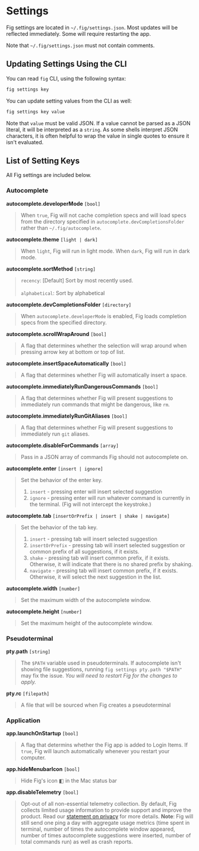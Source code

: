 # Settings

Fig settings are located in `~/.fig/settings.json`. Most updates will be reflected immediately. Some will require restarting the app. 

Note that `~/.fig/settings.json` must not contain comments.


## Updating Settings Using the CLI

You can read `fig` CLI, using the following syntax:
```bash
fig settings key
```

You can update setting values from the CLI as well:
```bash
fig settings key value
```

Note that `value` must be valid JSON. If a value cannot be parsed as a JSON literal, it will be interpreted as a `string`.
As some shells interpret JSON characters, it is often helpful to wrap the value in single quotes to ensure it isn't evaluated. 


## List of Setting Keys
All Fig settings are included below. 

### Autocomplete

**autocomplete.developerMode** `[bool]` 

> When `true`, Fig will not cache completion specs and will load specs from the directory specified in `autocomplete.devCompletionsFolder` rather than `~/.fig/autocomplete`.

**autocomplete.theme** `[light | dark]` 

> When `light`, Fig will run in light mode. When `dark`, Fig will run in dark mode.


**autocomplete.sortMethod** `[string]`

> `recency`: [Default] Sort by most recently used. <br></br> `alphabetical`: Sort by alphabetical

**autocomplete.devCompletionsFolder** `[directory]` 

> When `autocomplete.developerMode` is enabled, Fig loads completion specs from the specified directory.

**autocomplete.scrollWrapAround** `[bool]`

> A flag that determines whether the selection will wrap around when pressing arrow key at bottom or top of list.

**autocomplete.insertSpaceAutomatically** `[bool]`

> A flag that determines whether Fig will automatically insert a space.

**autocomplete.immediatelyRunDangerousCommands** `[bool]`

> A flag that determines whether Fig will present suggestions to immediately run commands that might be dangerous, like `rm`.

**autocomplete.immediatelyRunGitAliases** `[bool]`

> A flag that determines whether Fig will present suggestions to immediately run `git` aliases.

**autocomplete.disableForCommands** `[array]`

> Pass in a JSON array of commands Fig should not autocomplete on.

**autocomplete.enter** `[insert | ignore]`

> Set the behavior of the enter key.
> 1. `insert` - pressing enter will insert selected suggestion
> 2. `ignore` - pressing enter will run whatever command is currently in the terminal. (Fig will not intercept the keystroke.)

**autocomplete.tab** `[insertOrPrefix | insert | shake | navigate]`

> Set the behavior of the tab key.
> 1. `insert` - pressing tab will insert selected suggestion
> 2. `insertOrPrefix` - pressing tab will insert selected suggestion or common prefix of all suggestions, if it exists.
> 3. `shake` - pressing tab will insert common prefix, if it exists. Otherwise, it will indicate that there is no shared prefix by shaking.
> 4. `navigate` - pressing tab will insert common prefix, if it exists. Otherwise, it will select the next suggestion in the list.

**autocomplete.width** `[number]`

> Set the maximum width of the autocomplete window.

**autocomplete.height** `[number]`

> Set the maximum height of the autocomplete window.

### Pseudoterminal

**pty.path** `[string]` 

> The `$PATH` variable used in pseudoterminals. If autocomplete isn't showing file suggestions, running `fig settings pty.path "$PATH"` may fix the issue. *You will need to restart Fig for the changes to apply.*

**pty.rc** `[filepath]`

> A file that will be sourced when Fig creates a pseudoterminal

### Application

**app.launchOnStartup** `[bool]` 

> A flag that determins whether the Fig app is added to Login Items. If `true`, Fig will launch automatically whenever you restart your computer.

**app.hideMenubarIcon** `[bool]`

> Hide Fig's icon ◧ in the Mac status bar

**app.disableTelemetry** `[bool]` 

> Opt-out of all non-essential telemetry collection. By default, Fig collects limited usage information to provide support and improve the product. Read our [statement on privacy](https://withfig.com/privacy) for more details. 
**Note**: Fig will still send one ping a day with aggregate usage metrics (time spent in terminal, number of times the autocomplete window appeared, number of times autocomplete suggestions were inserted, number of total commands run) as well as crash reports.